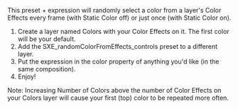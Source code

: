 This preset + expression will randomly select a color from a layer's Color Effects every frame (with Static Color off) or just once (with Static Color on).

1. Create a layer named Colors with your Color Effects on it. The first color will be your default.
2. Add the SXE_randomColorFromEffects_controls preset to a different layer.
3. Put the expression in the color property of anything you'd like (in the same composition).
4. Enjoy!

Note: Increasing Number of Colors above the number of Color Effects on your Colors layer will cause your first (top) color to be repeated more often.
